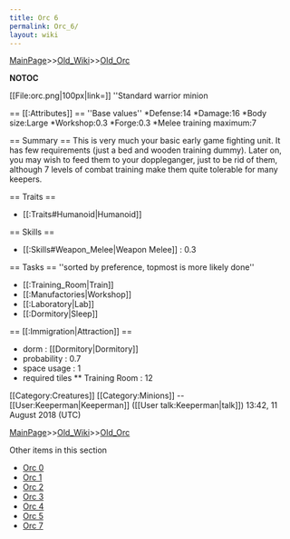 ```yaml
---
title: Orc 6
permalink: Orc_6/
layout: wiki
---
```


[MainPage](/keeperrl_wiki/ "wikilink")>>[Old_Wiki](/keeperrl_wiki/Old_Wiki "wikilink")>>[Old_Orc](/keeperrl_wiki/Old_Orc "wikilink")

__NOTOC__

[[File:orc.png|100px|link=]] ''Standard warrior minion

== [[:Attributes]] ==
''Base values''
*Defense:14
*Damage:16
*Body size:Large
*Workshop:0.3
*Forge:0.3
*Melee training maximum:7

== Summary ==
This is very much your basic early game fighting unit. It has few requirements (just a bed and wooden training dummy). Later on, you may wish to feed them to your doppleganger, just to be rid of them, although 7 levels of combat training make them quite tolerable for many keepers.

== Traits ==
* [[:Traits#Humanoid|Humanoid]]

== Skills ==
* [[:Skills#Weapon_Melee|Weapon Melee]] : 0.3

== Tasks ==
''sorted by preference, topmost is more likely done''
* [[:Training_Room|Train]]
* [[:Manufactories|Workshop]]
* [[:Laboratory|Lab]]
* [[:Dormitory|Sleep]]

== [[:Immigration|Attraction]] ==
* dorm : [[Dormitory|Dormitory]]
* probability : 0.7
* space usage : 1
* required tiles
** Training Room : 12

[[Category:Creatures]]
[[Category:Minions]]
--[[User:Keeperman|Keeperman]] ([[User talk:Keeperman|talk]]) 13:42, 11 August 2018 (UTC)

[MainPage](/keeperrl_wiki/ "wikilink")>>[Old_Wiki](/keeperrl_wiki/Old_Wiki "wikilink")>>[Old_Orc](/keeperrl_wiki/Old_Orc "wikilink")

Other items in this section
-    [Orc 0](/keeperrl_wiki/Orc_0 "wikilink")
-    [Orc 1](/keeperrl_wiki/Orc_1 "wikilink")
-    [Orc 2](/keeperrl_wiki/Orc_2 "wikilink")
-    [Orc 3](/keeperrl_wiki/Orc_3 "wikilink")
-    [Orc 4](/keeperrl_wiki/Orc_4 "wikilink")
-    [Orc 5](/keeperrl_wiki/Orc_5 "wikilink")
-    [Orc 7](/keeperrl_wiki/Orc_7 "wikilink")
